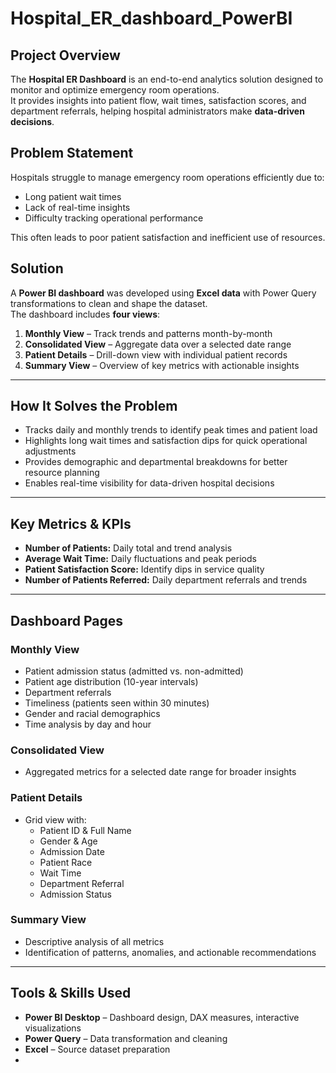# Hospital_ER_dashboard_PowerBI
## Project Overview
The **Hospital ER Dashboard** is an end-to-end analytics solution designed to monitor and optimize emergency room operations.  
It provides insights into patient flow, wait times, satisfaction scores, and department referrals, helping hospital administrators make **data-driven decisions**.

## Problem Statement
Hospitals struggle to manage emergency room operations efficiently due to:
- Long patient wait times  
- Lack of real-time insights  
- Difficulty tracking operational performance  

This often leads to poor patient satisfaction and inefficient use of resources.


## Solution
A **Power BI dashboard** was developed using **Excel data** with Power Query transformations to clean and shape the dataset.  
The dashboard includes **four views**:  

1. **Monthly View** – Track trends and patterns month-by-month  
2. **Consolidated View** – Aggregate data over a selected date range  
3. **Patient Details** – Drill-down view with individual patient records  
4. **Summary View** – Overview of key metrics with actionable insights  

---

## How It Solves the Problem
- Tracks daily and monthly trends to identify peak times and patient load  
- Highlights long wait times and satisfaction dips for quick operational adjustments  
- Provides demographic and departmental breakdowns for better resource planning  
- Enables real-time visibility for data-driven hospital decisions  

---

## Key Metrics & KPIs
- **Number of Patients:** Daily total and trend analysis  
- **Average Wait Time:** Daily fluctuations and peak periods  
- **Patient Satisfaction Score:** Identify dips in service quality  
- **Number of Patients Referred:** Daily department referrals and trends  

---

## Dashboard Pages
### Monthly View
- Patient admission status (admitted vs. non-admitted)  
- Patient age distribution (10-year intervals)  
- Department referrals  
- Timeliness (patients seen within 30 minutes)  
- Gender and racial demographics  
- Time analysis by day and hour  

### Consolidated View
- Aggregated metrics for a selected date range for broader insights  

###  Patient Details
- Grid view with:
  - Patient ID & Full Name  
  - Gender & Age  
  - Admission Date  
  - Patient Race  
  - Wait Time  
  - Department Referral  
  - Admission Status  

### Summary View
- Descriptive analysis of all metrics  
- Identification of patterns, anomalies, and actionable recommendations  

---

##  Tools & Skills Used
- **Power BI Desktop** – Dashboard design, DAX measures, interactive visualizations  
- **Power Query** – Data transformation and cleaning  
- **Excel** – Source dataset preparation  
-
